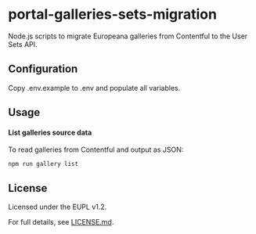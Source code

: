 # portal-galleries-sets-migration

Node.js scripts to migrate Europeana galleries from Contentful to the User Sets
API.

## Configuration

Copy .env.example to .env and populate all variables.

## Usage

#### List galleries source data

To read galleries from Contentful and output as JSON:
```
npm run gallery list
```

## License

Licensed under the EUPL v1.2.

For full details, see [LICENSE.md](LICENSE.md).
